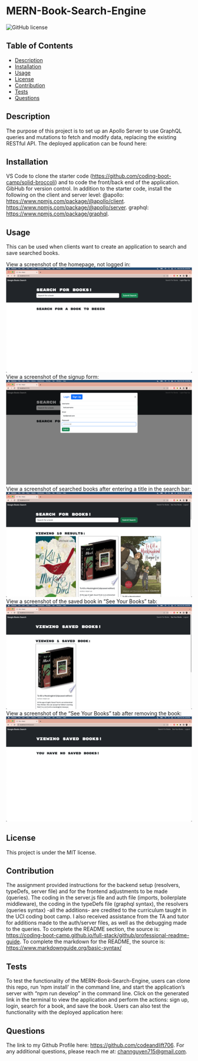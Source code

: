 # MERN-Book-Search-Engine
![GitHub license](https://img.shields.io/badge/license-MIT-blue.svg)

## Table of Contents
- [Description](#description)
- [Installation](#installation)
- [Usage](#usage)
- [License](#license)
- [Contribution](#contribution)
- [Tests](#tests)
- [Questions](#questions)

## Description
The purpose of this project is to set up an Apollo Server to use GraphQL queries and mutations to fetch and modify data, replacing the existing RESTful API.
The deployed application can be found here:

## Installation
VS Code to clone the starter code (https://github.com/coding-boot-camp/solid-broccoli)  and to code the front/back end of the application. GibHub for version control. In addition to the starter code, install the following on the client and server level:
@apollo:
https://www.npmjs.com/package/@apollo/client.
https://www.npmjs.com/package/@apollo/server.
graphql:
https://www.npmjs.com/package/graphql.


## Usage
This can be used when clients want to create an application to search and save searched books.


View a screenshot of the homepage, not logged in:
![Screenshot](assets/HomePage.png)
View a screenshot of the signup form:
![Screenshot](assets/SignUp.png)
View a screenshot of searched books after entering a title in the search bar:
![Screenshot](assets/SearchBook.png)
View a screenshot of the saved book in “See Your Books” tab:
![Screenshot](assets/SavedBook.png)
View a screenshot of the “See Your Books” tab after removing the book:
![Screenshot](assets/removedBook.png)

## License
This project is under the MIT license.

## Contribution
The assignment provided instructions for the backend setup (resolvers, typeDefs, server file) and for the frontend adjustments to be made (queries). The coding in the server.js file and auth file (imports, boilerplate middleware), the coding in the typeDefs file (graphql syntax), the resolvers (queries syntax) -all the additions- are credited to the curriculum taught in the UCI coding boot camp. I also received assistance from the TA and tutor for additions made to the auth/server files, as well as the debugging made to the queries.
To complete the README section, the source is: https://coding-boot-camp.github.io/full-stack/github/professional-readme-guide.
To complete the markdown for the README, the source is: https://www.markdownguide.org/basic-syntax/

## Tests
To test the functionality of the MERN-Book-Search-Engine, users can clone this repo, run ‘npm install’ in the command line, and start the application’s server with “npm run develop” in the command line. Click on the generated link in the terminal to view the application and perform the actions: sign up, login, search for a book, and save the book. Users can also test the functionality with the deployed application here:

## Questions
The link to my Github Profile here: https://github.com/codeandlift706.
For any additional questions, please reach me at: channguyen715@gmail.com.

